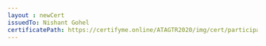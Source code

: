 ```yaml
--- 
layout : newCert 
issuedTo: Nishant Gohel 
certificatePath: https://certifyme.online/ATAGTR2020/img/cert/participant/NishantGohel_c5316.png
--- 
```

